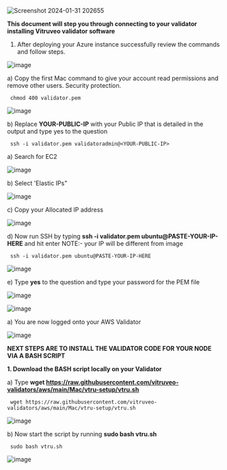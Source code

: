 
![Screenshot 2024-01-31 202655](https://github.com/vitruveo-validators/aws/assets/157662422/354799ca-27f1-48ec-b68d-258bbd895bfe)

**This document will step you through connecting to your validator installing Vitruveo validator software**

1. After deploying your Azure instance successfully review the commands and follow steps.

![image](https://github.com/vitruveo-validators/azure/assets/157662422/0cdbe80b-b7b7-41ed-9fbc-d981bc79e9d4)



a) Copy the first Mac command to give your account read permissions and remove other users. Security protection.


     chmod 400 validator.pem 


![image](https://github.com/vitruveo-validators/azure/assets/157662422/7bb8bffd-6007-4f4e-86be-6b209f9044a1)


b) Replace **YOUR-PUBLIC-IP** with your Public IP that is detailed in the output and type yes to the question


     ssh -i validator.pem validatoradmin@<YOUR-PUBLIC-IP> 



a) Search for EC2

![image](https://github.com/vitruveo-validators/aws/assets/157662422/28f74f1a-69d0-4470-bebd-fffcd12e4c21)

b) Select 'Elastic IPs"

![image](https://github.com/vitruveo-validators/aws/assets/157662422/bc18ea66-5186-4f8b-8a63-4b4d7773dfd4)

c) Copy your Allocated IP address

![image](https://github.com/vitruveo-validators/aws/assets/157662422/e1ea57b8-ba06-4681-a6f9-3ecaf2d134bd)



d) Now run SSH by typing **ssh -i validator.pem ubuntu@PASTE-YOUR-IP-HERE** and hit enter NOTE:- your IP will be different from image



     ssh -i validator.pem ubuntu@PASTE-YOUR-IP-HERE
  
![image](https://github.com/vitruveo-validators/aws/assets/157662422/75264a08-ce9f-4070-b202-0b7a763aecec)



e) Type **yes** to the question and type your password for the PEM file

![image](https://github.com/vitruveo-validators/aws/assets/157662422/e52192a1-1b4a-4212-a3d5-63950f7ca380)

![image](https://github.com/vitruveo-validators/aws/assets/157662422/5916aba6-73b2-43be-a4a6-33832d9a98c6)




a) You are now logged onto your AWS Validator 

![image](https://github.com/vitruveo-validators/aws/assets/157662422/62cbcce8-6b20-48cc-9357-f13dc9e5c024)




**NEXT STEPS ARE TO INSTALL THE VALIDATOR CODE FOR YOUR NODE VIA A BASH SCRIPT**

**1. Download the BASH script locally on your Validator**

 
a) Type **wget https://raw.githubusercontent.com/vitruveo-validators/aws/main/Mac/vtru-setup/vtru.sh**


     wget https://raw.githubusercontent.com/vitruveo-validators/aws/main/Mac/vtru-setup/vtru.sh
  

![image](https://github.com/vitruveo-validators/aws/assets/157662422/27e6061b-c057-4eec-9401-2dc272f5e680)



b) Now start the script by running **sudo bash vtru.sh**

  
     sudo bash vtru.sh



![image](https://github.com/vitruveo-validators/aws/assets/157662422/5e0c6736-a021-4b78-9849-c89d7984d33d)






